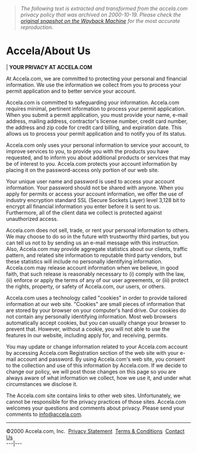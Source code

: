 > *The following text is extracted and transformed from the accela.com privacy policy that was archived on 2000-10-19. Please check the [original snapshot on the Wayback Machine](https://web.archive.org/web/20001019011958id_/http%3A//www.accela.com/aboutus/PRIVACYstmnt.htm) for the most accurate reproduction.*

# Accela/About Us

| **YOUR PRIVACY AT ACCELA.COM**

At Accela.com, we are committed to protecting your personal and financial information. We use the information we collect from you to process your permit application and to better service your account. 

Accela.com is committed to safeguarding your information. Accela.com requires minimal, pertinent information to process your permit application. When you submit a permit application, you must provide your name, e-mail address, mailing address, contractor's license number, credit card number, the address and zip code for credit card billing, and expiration date. This allows us to process your permit application and to notify you of its status. 

Accela.com only uses your personal information to service your account, to improve services to you, to provide you with the products you have requested, and to inform you about additional products or services that may be of interest to you. Accela.com protects your account information by placing it on the password-access only portion of our web site. 

Your unique user name and password is used to access your account information. Your password should not be shared with anyone. When you apply for permits or access your account information, we offer the use of industry encryption standard SSL (Secure Sockets Layer) level 3,128 bit to encrypt all financial information you enter before it is sent to us. Furthermore, all of the client data we collect is protected against unauthorized access. 

Accela.com does not sell, trade, or rent your personal information to others. We may choose to do so in the future with trustworthy third parties, but you can tell us not to by sending us an e-mail message with this instruction. Also, Accela.com may provide aggregate statistics about our clients, traffic pattern, and related site information to reputable third party vendors, but these statistics will include no personally identifying information. Accela.com may release account information when we believe, in good faith, that such release is reasonably necessary to (i) comply with the law, (ii) enforce or apply the terms of any of our user agreements, or (iii) protect the rights, property, or safety of Accela.com, our users, or others. 

Accela.com uses a technology called "cookies" in order to provide tailored information at our web site. "Cookies" are small pieces of information that are stored by your browser on your computer's hard drive. Our cookies do not contain any personally identifying information. Most web browsers automatically accept cookies, but you can usually change your browser to prevent that. However, without a cookie, you will not able to use the features in our website, including apply for, and receiving, permits. 

You may update or change information related to your Accela.com account by accessing Accela.com Registration section of the web site with your e-mail account and password. By using Accela.com's web site, you consent to the collection and use of this information by Accela.com. If we decide to change our policy, we will post those changes on this page so you are always aware of what information we collect, how we use it, and under what circumstances we disclose it. 

The Accela.com site contains links to other web sites. Unfortunately, we cannot be responsible for the privacy practices of those sites. Accela.com welcomes your questions and comments about privacy. Please send your comments to info@accela.com. 

* * *

©2000 Accela.com, Inc.  [Privacy Statement](https://web.archive.org/aboutus/PRIVACYstmnt.htm)  [Terms & Conditions](https://web.archive.org/register/dsp_Legal.cfm?HideButtons=yes)  [Contact Us](mailto:info@accela.com)  
---|---
